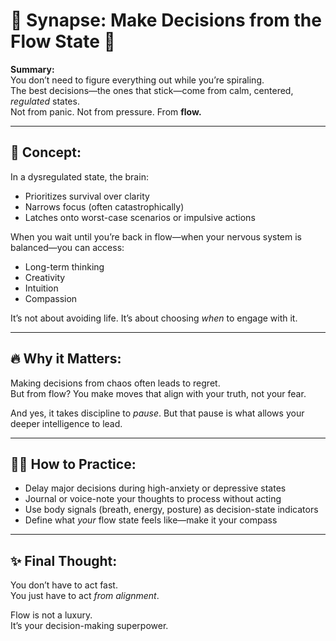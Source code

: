 # 🧠 Synapse: Make Decisions from the Flow State 🌊

**Summary:**  
You don’t need to figure everything out while you’re spiraling.  
The best decisions—the ones that stick—come from calm, centered, *regulated* states.  
Not from panic. Not from pressure. From **flow.**

---

## 🧠 Concept:

In a dysregulated state, the brain:

- Prioritizes survival over clarity  
- Narrows focus (often catastrophically)  
- Latches onto worst-case scenarios or impulsive actions  

When you wait until you’re back in flow—when your nervous system is balanced—you can access:

- Long-term thinking  
- Creativity  
- Intuition  
- Compassion

It’s not about avoiding life. It’s about choosing *when* to engage with it.

---

## 🔥 Why it Matters:

Making decisions from chaos often leads to regret.  
But from flow? You make moves that align with your truth, not your fear.

And yes, it takes discipline to *pause*. But that pause is what allows your deeper intelligence to lead.

---

## 🧘‍♂️ How to Practice:

- Delay major decisions during high-anxiety or depressive states  
- Journal or voice-note your thoughts to process without acting  
- Use body signals (breath, energy, posture) as decision-state indicators  
- Define what *your* flow state feels like—make it your compass

---

## ✨ Final Thought:

You don’t have to act fast.  
You just have to act *from alignment*.

Flow is not a luxury.  
It’s your decision-making superpower.
